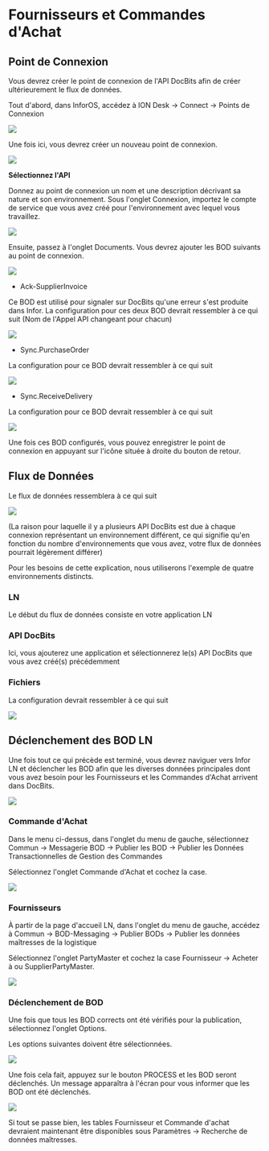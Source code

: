 # Fournisseurs et Commandes d'Achat

## **Point de Connexion**

Vous devrez créer le point de connexion de l'API DocBits afin de créer ultérieurement le flux de données.

Tout d'abord, dans InforOS, accédez à ION Desk → Connect → Points de Connexion

![](https://lh7-us.googleusercontent.com/852EogukgFvteFTdg6_a6MPLaBUUqDw1J4x4H2q9BMjaVzZIGlpASC_fImhvAxe-nPBvIvOPFTI0oG8D3RlkAHiFDbLsVrsjaJMD1B5otXyIzPDkvoJvrj-JvMEHao73jgcZ5aKLAP4fCpkP7XV08JE)

Une fois ici, vous devrez créer un nouveau point de connexion.

![](https://lh7-us.googleusercontent.com/eh1NyUDTS0k-59ePv89PjZpfh5IT0iyFPoV5M9xmo3fmai-Iz0ptQFXgI9onZM-sTICHii32MkAw22AhZZAT5iKs_Hjw3_NDT49XG_KRONAvyK4OuL-bX667F9UGr-juckRmcE2hATOkSQ5x8QlugxU)

**Sélectionnez l'API**

Donnez au point de connexion un nom et une description décrivant sa nature et son environnement. Sous l'onglet Connexion, importez le compte de service que vous avez créé pour l'environnement avec lequel vous travaillez.

![](https://lh7-us.googleusercontent.com/WZKJSckXWzztmEHmySnz6oDSbgFDvPmxku48HCiDJn7O1vTUcpUBYnwDHMT_Ja8aSGd8sFm-YQQYzyn5DnYLw77PQeFwTxcOV6C9aPWHyj2VofevH4S6ciyduIUy5YaNvmuNV6WgVJKOZ89_6oJjuq0)

Ensuite, passez à l'onglet Documents. Vous devrez ajouter les BOD suivants au point de connexion.

![](https://lh7-us.googleusercontent.com/3Q4XIpxXLixaDqXhh7CRKPl0yUwBce34CqLfw0BGS1UFXsvFIaxD6XelEgbnwfYFUCa5En-C1oAZR74C4lQ15as_M7JIQ20Nf9ZVmrVK8zCGuLS2YtphX4bgQ5uOwS2-MJLLZvsflDC31XLrTZzTKCg)

* Ack-SupplierInvoice

Ce BOD est utilisé pour signaler sur DocBits qu'une erreur s'est produite dans Infor. La configuration pour ces deux BOD devrait ressembler à ce qui suit (Nom de l'Appel API changeant pour chacun)

![](https://lh7-us.googleusercontent.com/vmcVsltij144O3NeysAS2YduFNds98X_VJOpn6v356vAZI3v10SO8-ZMBd7zWyBUJKR9-UMQgGcT2U34HdGgpQ8rhtbFxsmuhgwJ_K6qXbtu04AP67G8jrNwkdj32LCgAhy_m4tnFQJApQehnfX8w5Y)

* Sync.PurchaseOrder

La configuration pour ce BOD devrait ressembler à ce qui suit

![](https://lh7-us.googleusercontent.com/LPmOwFuzOnYNjwcKDfpI2S-IYJPKhjHYy4xKSUtB7EXSmPGfnG1lDfR-q6fdk4Uh9QBr-PIWjkpW3clbq31z8BP4_CGgoryKguS4GhR44gCG8xt6FJxRvqV-1i5Ul_3-wFjmiroYcchb5Ou5wBA0DF0)

* Sync.ReceiveDelivery

La configuration pour ce BOD devrait ressembler à ce qui suit

![](https://lh7-us.googleusercontent.com/75TPWASsqnzrWdeoyHZ4T23Zm5DbctQLOZKVe4N05ni32ecs0kZmBAihWnr7j0J7TisLvF2lncmUbEGGF9dKz8glVcRe7pmCvmEx8TMTesh0zGeewNpveNIsQqw-gkHvcITTF4a067MhoMgY8Jp6Prc)

Une fois ces BOD configurés, vous pouvez enregistrer le point de connexion en appuyant sur l'icône située à droite du bouton de retour.

## **Flux de Données**

Le flux de données ressemblera à ce qui suit

![](https://lh7-us.googleusercontent.com/yhSunSyXrzx2Q0VIulIa6b989LxG36g5-kyYXGwniU0okKb3cJWDe65GYhpOfkHWTYJR4xdT85Us2Ba7tHhoJsE51I-g-82ZQ2bRM5zkgF5VmaRSno8M5bfhMCbUAw4-xx5oEudkqZWYoeIUUYhJPDU)

(La raison pour laquelle il y a plusieurs API DocBits est due à chaque connexion représentant un environnement différent, ce qui signifie qu'en fonction du nombre d'environnements que vous avez, votre flux de données pourrait légèrement différer)

Pour les besoins de cette explication, nous utiliserons l'exemple de quatre environnements distincts.

### **LN**

Le début du flux de données consiste en votre application LN

### **API DocBits**

Ici, vous ajouterez une application et sélectionnerez le(s) API DocBits que vous avez créé(s) précédemment

### **Fichiers**

La configuration devrait ressembler à ce qui suit

![](https://lh7-us.googleusercontent.com/OEG6wQFd9LT6J_Ttcsdj7GgM2bTxrS-dpO2EbcVx4vGH1NLtZyaRTbYnr4-SDIWL2hk1zeVGr3bjuebNmwAMEx0S0U7xmNGztp-8HVjRLYyc-3lbQBL8lDU_TahhNxBugX_Bnu3QjZsKHX0Pafae-zU)

## **Déclenchement des BOD LN**

Une fois tout ce qui précède est terminé, vous devrez naviguer vers Infor LN et déclencher les BOD afin que les diverses données principales dont vous avez besoin pour les Fournisseurs et les Commandes d'Achat arrivent dans DocBits.

![](https://lh7-us.googleusercontent.com/b6IsSx-x5Ri0cfYU9TTpgipqsoCkDPTxXdKoMBPaumyaopp-NRAJhoNnBfksnVVdz9Y26M0KlfdcKP4S1n_PjcTYKIu3MbVMQIfuIaTYYAL2ctyYsp29mEOrVh2TxmLPkUofeqJQ8nvBQbTOwj0-V0Y)

### **Commande d'Achat**

Dans le menu ci-dessus, dans l'onglet du menu de gauche, sélectionnez Commun → Messagerie BOD → Publier les BOD → Publier les Données Transactionnelles de Gestion des Commandes

Sélectionnez l'onglet Commande d'Achat et cochez la case.

![](https://lh7-us.googleusercontent.com/UJlicSuDjbEVtr_pzOeqkP8kkiBJIdAgzPK46FlhubqIIHiaJRYp27B__08e9IcNHdcctrBeBfZ6vFPQI3Xf3duL6R2Hu-iaL9dY7hANmy8ukiL61CTxcel0jd_66GAySp3dC1ptYKBaqLqaP1TwJco)
### **Fournisseurs**

À partir de la page d'accueil LN, dans l'onglet du menu de gauche, accédez à Commun → BOD-Messaging → Publier BODs → Publier les données maîtresses de la logistique

Sélectionnez l'onglet PartyMaster et cochez la case Fournisseur → Acheter à ou SupplierPartyMaster.

![](https://lh7-us.googleusercontent.com/KY_cFaUegEZmqAlcsBLVOTaxKOkkBkMeaQUbv996H946oOa-jvxB3lDqrkWV-17elt0mZDGews6Lr_6ojbFXtReDnV1PmqzwLXfE-IX5fKJr2IeJkAdnf1R9Sk5WYoxOLGolgo2MPQ3SNeoPnQ-ysy0)

### **Déclenchement de BOD**

Une fois que tous les BOD corrects ont été vérifiés pour la publication, sélectionnez l'onglet Options.

Les options suivantes doivent être sélectionnées.

![](https://lh7-us.googleusercontent.com/7KpYALL1XL0pqWLRCPFng8-WT8IWI4o9lEtrp2zAN5bOBnYdz-6EHfAPc_StaY9raJTWbfrksra9UUxyQAQdtg4nOZggpHox3AV3C_cL9xhDAdHV4n79yyCfbyGH2NmS30fQGfsLTe_4_tXKy54nI8U)

Une fois cela fait, appuyez sur le bouton PROCESS et les BOD seront déclenchés. Un message apparaîtra à l'écran pour vous informer que les BOD ont été déclenchés.

![](https://lh7-us.googleusercontent.com/BPX5vIBHIFv641srJPwW-19Dx1N1T2QnadGwVMQu-6pBZUxnUdOjdY1olMqorIyN_oeTBqz_1knMoYsSxEA-_NtGVx_j9dBixvOfic8rKJDT91tYqwSSLNpk8YkMW8ndelpH9_fzrTZUCMs_vnoxbvM)

Si tout se passe bien, les tables Fournisseur et Commande d'achat devraient maintenant être disponibles sous Paramètres → Recherche de données maîtresses.
